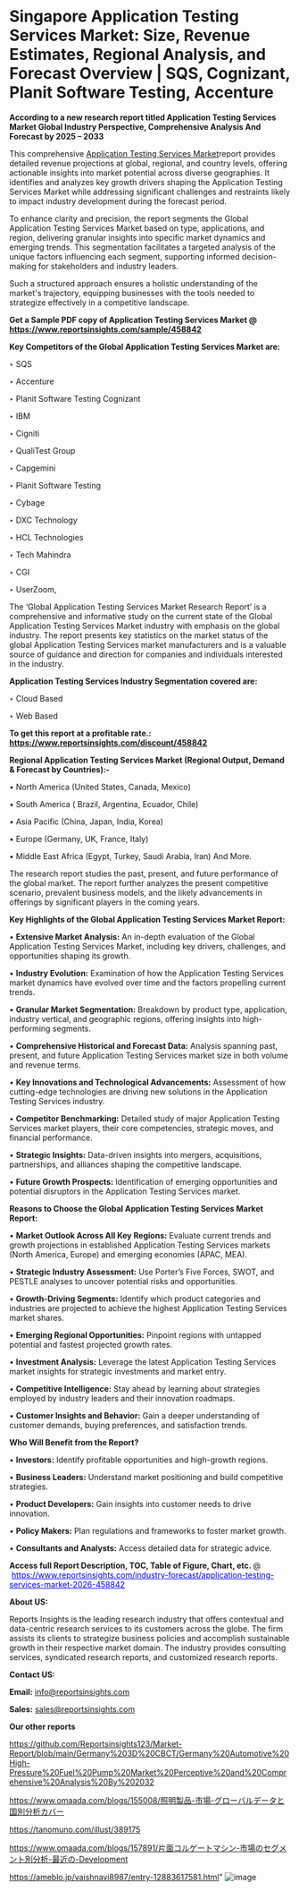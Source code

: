 # Singapore Application Testing Services Market: Size, Revenue Estimates, Regional Analysis, and Forecast Overview | SQS, Cognizant, Planit Software Testing, Accenture

<strong>According to a new research report titled Application Testing Services Market Global Industry Perspective, Comprehensive Analysis And Forecast by 2025 – 2033</strong>

This comprehensive <a href=https://www.reportsinsights.com/sample/458842>Application Testing Services Market</a>report provides detailed revenue projections at global, regional, and country levels, offering actionable insights into market potential across diverse geographies. It identifies and analyzes key growth drivers shaping the Application Testing Services Market while addressing significant challenges and restraints likely to impact industry development during the forecast period.

To enhance clarity and precision, the report segments the Global Application Testing Services Market based on type, applications, and region, delivering granular insights into specific market dynamics and emerging trends. This segmentation facilitates a targeted analysis of the unique factors influencing each segment, supporting informed decision-making for stakeholders and industry leaders.

Such a structured approach ensures a holistic understanding of the market's trajectory, equipping businesses with the tools needed to strategize effectively in a competitive landscape.

<strong>Get a Sample PDF copy of Application Testing Services Market </strong><strong>@<a href=https://www.reportsinsights.com/sample/458842 style=color:#0000ff;> https://www.reportsinsights.com/sample/458842</a></strong></font>

<strong>Key Competitors of the Global Application Testing Services Market are:</strong>

‣ SQS

‣ Accenture

‣ Planit Software Testing Cognizant

‣ IBM

‣ Cigniti

‣ QualiTest Group

‣ Capgemini

‣ Planit Software Testing

‣ Cybage

‣ DXC Technology

‣ HCL Technologies

‣ Tech Mahindra

‣ CGI

‣ UserZoom,

The ‘Global Application Testing Services Market Research Report’ is a comprehensive and informative study on the current state of the Global Application Testing Services Market industry with emphasis on the global industry. The report presents key statistics on the market status of the global Application Testing Services market manufacturers and is a valuable source of guidance and direction for companies and individuals interested in the industry.

<strong>Application Testing Services Industry Segmentation covered are:</strong>

‣ Cloud Based

‣ Web Based

<strong>To get this report at a profitable rate.: <a href=https://www.reportsinsights.com/discount/458842 style=color:#0000ff;>https://www.reportsinsights.com/discount/458842</a></strong></font>

<strong>Regional Application Testing Services Market (Regional Output, Demand &amp; Forecast by Countries):-</strong>

• North America (United States, Canada, Mexico)

• South America ( Brazil, Argentina, Ecuador, Chile)

• Asia Pacific (China, Japan, India, Korea)

• Europe (Germany, UK, France, Italy)

• Middle East Africa (Egypt, Turkey, Saudi Arabia, Iran) And More.

The research report studies the past, present, and future performance of the global market. The report further analyzes the present competitive scenario, prevalent business models, and the likely advancements in offerings by significant players in the coming years.

<strong>Key Highlights of the Global Application Testing Services Market Report:</strong>

• <strong>Extensive Market Analysis:</strong> An in-depth evaluation of the Global Application Testing Services Market, including key drivers, challenges, and opportunities shaping its growth.

• <strong>Industry Evolution:</strong> Examination of how the Application Testing Services market dynamics have evolved over time and the factors propelling current trends.

• <strong>Granular Market Segmentation:</strong> Breakdown by product type, application, industry vertical, and geographic regions, offering insights into high-performing segments.

• <strong>Comprehensive Historical and Forecast Data:</strong> Analysis spanning past, present, and future Application Testing Services market size in both volume and revenue terms.

• <strong>Key Innovations and Technological Advancements:</strong> Assessment of how cutting-edge technologies are driving new solutions in the Application Testing Services industry.

• <strong>Competitor Benchmarking:</strong> Detailed study of major Application Testing Services market players, their core competencies, strategic moves, and financial performance.

• <strong>Strategic Insights:</strong> Data-driven insights into mergers, acquisitions, partnerships, and alliances shaping the competitive landscape.

• <strong>Future Growth Prospects:</strong> Identification of emerging opportunities and potential disruptors in the Application Testing Services market.

<strong>Reasons to Choose the Global Application Testing Services Market Report:</strong>

• <strong>Market Outlook Across All Key Regions:</strong> Evaluate current trends and growth projections in established Application Testing Services markets (North America, Europe) and emerging economies (APAC, MEA).

• <strong>Strategic Industry Assessment:</strong> Use Porter’s Five Forces, SWOT, and PESTLE analyses to uncover potential risks and opportunities.

• <strong>Growth-Driving Segments:</strong> Identify which product categories and industries are projected to achieve the highest Application Testing Services market shares.

• <strong>Emerging Regional Opportunities:</strong> Pinpoint regions with untapped potential and fastest projected growth rates.

• <strong>Investment Analysis:</strong> Leverage the latest Application Testing Services market insights for strategic investments and market entry.

• <strong>Competitive Intelligence:</strong> Stay ahead by learning about strategies employed by industry leaders and their innovation roadmaps.

• <strong>Customer Insights and Behavior:</strong> Gain a deeper understanding of customer demands, buying preferences, and satisfaction trends.

<strong>Who Will Benefit from the Report?</strong>

• <strong>Investors:</strong> Identify profitable opportunities and high-growth regions.

• <strong>Business Leaders:</strong> Understand market positioning and build competitive strategies.

• <strong>Product Developers:</strong> Gain insights into customer needs to drive innovation.

• <strong>Policy Makers:</strong> Plan regulations and frameworks to foster market growth.

• <strong>Consultants and Analysts:</strong> Access detailed data for strategic advice.
</ul>
<strong>Access full Report Description, TOC, Table of Figure, Chart, etc. </strong>@  <a href=https://www.reportsinsights.com/industry-forecast/application-testing-services-market-2026-458842 style=color:#0000ff;>https://www.reportsinsights.com/industry-forecast/application-testing-services-market-2026-458842</a></font>

<strong><strong>About US</strong>:</strong>

Reports Insights is the leading research industry that offers contextual and data-centric research services to its customers across the globe. The firm assists its clients to strategize business policies and accomplish sustainable growth in their respective market domain. The industry provides consulting services, syndicated research reports, and customized research reports.

<strong>Contact US:</strong>

<p class=""""><b>Email:</b> <a href=mailto:info@reportsinsights.com>info@reportsinsights.com</a></p>
<p class=""""><b>Sales:</b> <a href=mailto:sales@reportsinsights.com>sales@reportsinsights.com</a></p>

<strong>Our other reports</strong>

<a href=https://github.com/Reportsinsights123/Market-Report/blob/main/Germany%203D%20CBCT/Germany%20Automotive%20High-Pressure%20Fuel%20Pump%20Market%20Perceptive%20and%20Comprehensive%20Analysis%20By%202032>https://github.com/Reportsinsights123/Market-Report/blob/main/Germany%203D%20CBCT/Germany%20Automotive%20High-Pressure%20Fuel%20Pump%20Market%20Perceptive%20and%20Comprehensive%20Analysis%20By%202032</a>

<a href=https://www.omaada.com/blogs/155008/照明製品-市場-グローバルデータと国別分析カバー>https://www.omaada.com/blogs/155008/照明製品-市場-グローバルデータと国別分析カバー</a>

<a href=https://tanomuno.com/illust/389175>https://tanomuno.com/illust/389175</a>

<a href=https://www.omaada.com/blogs/157891/片面コルゲートマシン-市場のセグメント別分析-最近の-Development>https://www.omaada.com/blogs/157891/片面コルゲートマシン-市場のセグメント別分析-最近の-Development</a>

<a href=https://ameblo.jp/vaishnavi8987/entry-12883617581.html>https://ameblo.jp/vaishnavi8987/entry-12883617581.html</a>"
![image](https://github.com/user-attachments/assets/77c43952-9300-45e5-b586-b9e1456b3c55)
